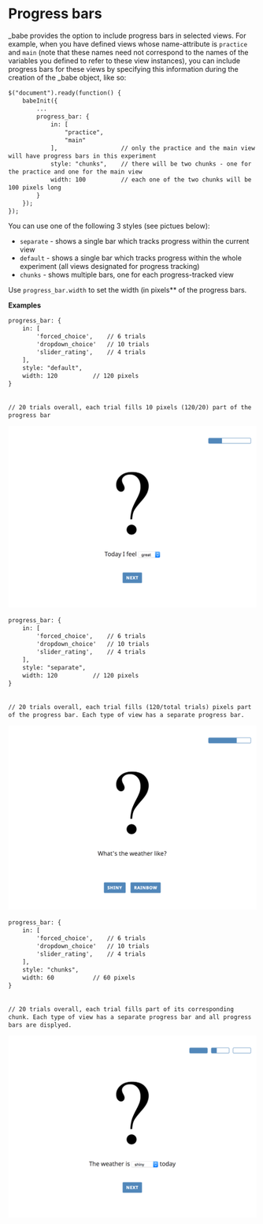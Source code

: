 # Progress bars

\_babe provides the option to include progress bars in selected views. For example, when you have defined views whose name-attribute is `practice` and `main` (note that these names need not correspond to the names of the variables you defined to refer to these view instances), you can include progress bars for these views by specifying this information during the creation of the \_babe object, like so:

```
$("document").ready(function() {
    babeInit({
        ...
        progress_bar: {
            in: [
                "practice",
                "main"
            ],                  // only the practice and the main view will have progress bars in this experiment
            style: "chunks",    // there will be two chunks - one for the practice and one for the main view
            width: 100          // each one of the two chunks will be 100 pixels long
        }
    });
});
```

You can use one of the following 3 styles (see pictues below):

* `separate` - shows a single bar which tracks progress within the current view
* `default` - shows a single bar which tracks progress within the whole experiment (all views designated for progress tracking)
* `chunks` - shows multiple bars, one for each progress-tracked view

Use `progress_bar.width` to set the width (in pixels** of the progress bars.


**Examples**

```
progress_bar: {
    in: [
        'forced_choice',    // 6 trials
        'dropdown_choice'   // 10 trials
        'slider_rating',    // 4 trials
    ],
    style: "default",
    width: 120          // 120 pixels
}


// 20 trials overall, each trial fills 10 pixels (120/20) part of the progress bar
```

<img src='../../images/progress_samples/pb_default.png' alt='progress bar sample' height='auto' width='600' />


```
progress_bar: {
    in: [
        'forced_choice',    // 6 trials
        'dropdown_choice'   // 10 trials
        'slider_rating',    // 4 trials
    ],
    style: "separate",
    width: 120          // 120 pixels
}


// 20 trials overall, each trial fills (120/total trials) pixels part of the progress bar. Each type of view has a separate progress bar.
```

<img src='../../images/progress_samples/pb_separate.png' alt='progress bar sample' height='auto' width='600' />

```
progress_bar: {
    in: [
        'forced_choice',    // 6 trials
        'dropdown_choice'   // 10 trials
        'slider_rating',    // 4 trials
    ],
    style: "chunks",
    width: 60           // 60 pixels
}


// 20 trials overall, each trial fills part of its corresponding chunk. Each type of view has a separate progress bar and all progress bars are displyed.
```

<img src='../../images/progress_samples/pb_chunks.png' alt='progress bar sample' height='auto' width='600' />



